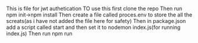This is file for jwt authetication
TO use this first clone the repo
Then run npm init->npm install
Then create a file called proces.env to store the all the screats(as i have not added the file here for safety)
Then in package.json add a script called start and then set it to nodemon index.js(for running index.js)
Then run npm run
